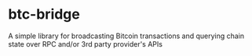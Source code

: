 # btc-bridge
A simple library for broadcasting Bitcoin transactions and querying chain state over RPC and/or 3rd party provider's APIs
